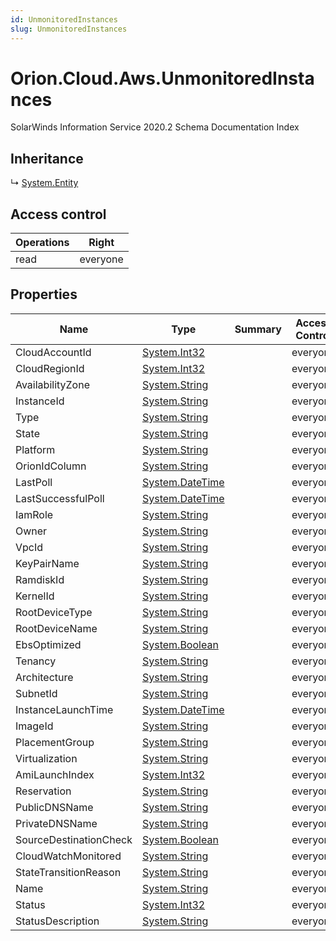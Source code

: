 ```yaml
---
id: UnmonitoredInstances
slug: UnmonitoredInstances
---
```


# Orion.Cloud.Aws.UnmonitoredInstances

SolarWinds Information Service 2020.2 Schema Documentation Index

## Inheritance

↳ [System.Entity](./../System/Entity)

## Access control

| Operations | Right |
| ------ | ------ |
| read | everyone |

## Properties

| Name | Type | Summary | Access Control |
| ------ | ------ | ------ | ------ |
| CloudAccountId | [System.Int32](https://docs.microsoft.com/en-us/dotnet/api/system.int32) |  | everyone |
| CloudRegionId | [System.Int32](https://docs.microsoft.com/en-us/dotnet/api/system.int32) |  | everyone |
| AvailabilityZone | [System.String](https://docs.microsoft.com/en-us/dotnet/api/system.string) |  | everyone |
| InstanceId | [System.String](https://docs.microsoft.com/en-us/dotnet/api/system.string) |  | everyone |
| Type | [System.String](https://docs.microsoft.com/en-us/dotnet/api/system.string) |  | everyone |
| State | [System.String](https://docs.microsoft.com/en-us/dotnet/api/system.string) |  | everyone |
| Platform | [System.String](https://docs.microsoft.com/en-us/dotnet/api/system.string) |  | everyone |
| OrionIdColumn | [System.String](https://docs.microsoft.com/en-us/dotnet/api/system.string) |  | everyone |
| LastPoll | [System.DateTime](https://docs.microsoft.com/en-us/dotnet/api/system.datetime) |  | everyone |
| LastSuccessfulPoll | [System.DateTime](https://docs.microsoft.com/en-us/dotnet/api/system.datetime) |  | everyone |
| IamRole | [System.String](https://docs.microsoft.com/en-us/dotnet/api/system.string) |  | everyone |
| Owner | [System.String](https://docs.microsoft.com/en-us/dotnet/api/system.string) |  | everyone |
| VpcId | [System.String](https://docs.microsoft.com/en-us/dotnet/api/system.string) |  | everyone |
| KeyPairName | [System.String](https://docs.microsoft.com/en-us/dotnet/api/system.string) |  | everyone |
| RamdiskId | [System.String](https://docs.microsoft.com/en-us/dotnet/api/system.string) |  | everyone |
| KernelId | [System.String](https://docs.microsoft.com/en-us/dotnet/api/system.string) |  | everyone |
| RootDeviceType | [System.String](https://docs.microsoft.com/en-us/dotnet/api/system.string) |  | everyone |
| RootDeviceName | [System.String](https://docs.microsoft.com/en-us/dotnet/api/system.string) |  | everyone |
| EbsOptimized | [System.Boolean](https://docs.microsoft.com/en-us/dotnet/api/system.boolean) |  | everyone |
| Tenancy | [System.String](https://docs.microsoft.com/en-us/dotnet/api/system.string) |  | everyone |
| Architecture | [System.String](https://docs.microsoft.com/en-us/dotnet/api/system.string) |  | everyone |
| SubnetId | [System.String](https://docs.microsoft.com/en-us/dotnet/api/system.string) |  | everyone |
| InstanceLaunchTime | [System.DateTime](https://docs.microsoft.com/en-us/dotnet/api/system.datetime) |  | everyone |
| ImageId | [System.String](https://docs.microsoft.com/en-us/dotnet/api/system.string) |  | everyone |
| PlacementGroup | [System.String](https://docs.microsoft.com/en-us/dotnet/api/system.string) |  | everyone |
| Virtualization | [System.String](https://docs.microsoft.com/en-us/dotnet/api/system.string) |  | everyone |
| AmiLaunchIndex | [System.Int32](https://docs.microsoft.com/en-us/dotnet/api/system.int32) |  | everyone |
| Reservation | [System.String](https://docs.microsoft.com/en-us/dotnet/api/system.string) |  | everyone |
| PublicDNSName | [System.String](https://docs.microsoft.com/en-us/dotnet/api/system.string) |  | everyone |
| PrivateDNSName | [System.String](https://docs.microsoft.com/en-us/dotnet/api/system.string) |  | everyone |
| SourceDestinationCheck | [System.Boolean](https://docs.microsoft.com/en-us/dotnet/api/system.boolean) |  | everyone |
| CloudWatchMonitored | [System.String](https://docs.microsoft.com/en-us/dotnet/api/system.string) |  | everyone |
| StateTransitionReason | [System.String](https://docs.microsoft.com/en-us/dotnet/api/system.string) |  | everyone |
| Name | [System.String](https://docs.microsoft.com/en-us/dotnet/api/system.string) |  | everyone |
| Status | [System.Int32](https://docs.microsoft.com/en-us/dotnet/api/system.int32) |  | everyone |
| StatusDescription | [System.String](https://docs.microsoft.com/en-us/dotnet/api/system.string) |  | everyone |

